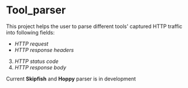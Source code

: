 # Tool_parser

This project helps the user to parse different tools' captured HTTP traffic into following fields:

* *HTTP request*
* *HTTP response headers*
3. *HTTP status code*
4. *HTTP response body*

Current **Skipfish** and **Hoppy** parser is in development
